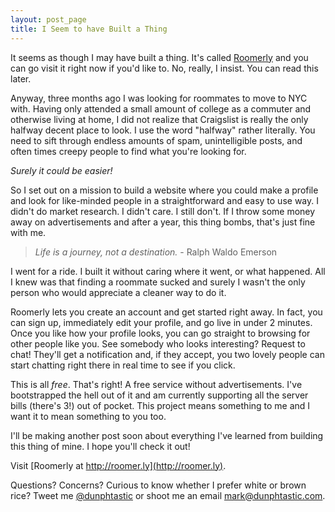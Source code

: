 ```yaml
---
layout: post_page
title: I Seem to have Built a Thing
---
```


It seems as though I may have built a thing. It's called [Roomerly](http://roomer.ly) and you can go visit it right now if you'd like to. No, really, I insist. You can read this later.

Anyway, three months ago I was looking for roommates to move to NYC with. Having only attended a small amount of college as a commuter and otherwise living at home, I did not realize that Craigslist is really the only halfway decent place to look. I use the word "halfway" rather literally.  You need to sift through endless amounts of spam, unintelligible posts, and often times creepy people to find what you're looking for.

_Surely it could be easier!_

So I set out on a mission to build a website where you could make a profile and look for like-minded people in a straightforward and
easy to use way. I didn't do market research. I didn't care. I still don't. If I throw some money away on advertisements and after a year, this thing bombs, that's just fine with me.

> _Life is a journey, not a destination._ - Ralph Waldo Emerson

I went for a ride. I built it without caring where it went, or what happened. All I knew was that finding a roommate sucked and surely I wasn't the only person who would appreciate a cleaner way to do it.

Roomerly lets you create an account and get started right away. In fact, you can sign up, immediately edit your profile, and go live in under 2 minutes. Once you like how your profile looks, you can go straight to browsing for other people like you.  See somebody who looks interesting? Request to chat! They'll get a notification and, if they accept, you two lovely people can start chatting right there in real time to see if you click.

This is all _free_. That's right! A free service without advertisements. I've bootstrapped the hell out of it and am currently supporting all the server bills (there's 3!) out of pocket.  This project means something to me and I want it to mean something to you too.

I'll be making another post soon about everything I've learned from building this thing of mine.  I hope you'll check it out!

Visit [Roomerly at http://roomer.ly](http://roomer.ly).

Questions? Concerns? Curious to know whether I prefer white or brown rice? Tweet me [@dunphtastic](https://twitter.com/dunphtastic) or shoot me an email [mark@dunphtastic.com](mailto:mark@dunphtastic.com).